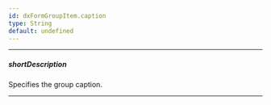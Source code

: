 ```yaml
---
id: dxFormGroupItem.caption
type: String
default: undefined
---
```

---
##### shortDescription
Specifies the group caption.

---
